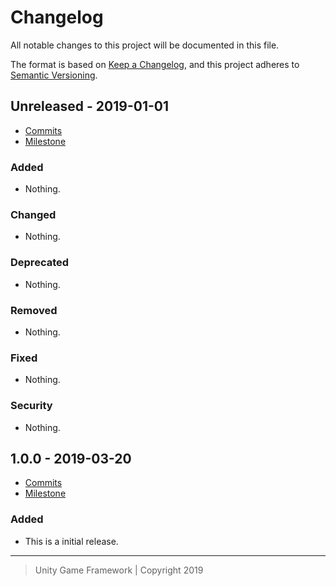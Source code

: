 # Changelog
All notable changes to this project will be documented in this file.

The format is based on [Keep a Changelog](https://keepachangelog.com/en/1.0.0/),
and this project adheres to [Semantic Versioning](https://semver.org/spec/v2.0.0.html).

## Unreleased - 2019-01-01
- [Commits](https://github.com/unity-game-framework/ugf-pool/compare/0.0.0...0.0.0)
- [Milestone](https://github.com/unity-game-framework/ugf-pool/milestone/0?closed=1)

### Added
- Nothing.

### Changed
- Nothing.

### Deprecated
- Nothing.

### Removed
- Nothing.

### Fixed
- Nothing.

### Security
- Nothing.

## 1.0.0 - 2019-03-20
- [Commits](https://github.com/unity-game-framework/ugf-pool/compare/86be6be...1.0.0)
- [Milestone](https://github.com/unity-game-framework/ugf-pool/milestone/1?closed=1)

### Added
- This is a initial release.

---
> Unity Game Framework | Copyright 2019
